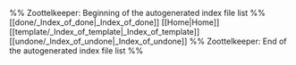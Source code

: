 %% Zoottelkeeper: Beginning of the autogenerated index file list  %%
 [[done/_Index_of_done|_Index_of_done]]
 [[Home|Home]]
 [[template/_Index_of_template|_Index_of_template]]
 [[undone/_Index_of_undone|_Index_of_undone]]
%% Zoottelkeeper: End of the autogenerated index file list  %%
